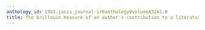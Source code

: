 ```yaml
---
anthology_id: 1981.jasis_journal-ir0anthology0volumeA32A1.8
title: The brillouin measure of an author's contribution to a literature in psychology
---
```

